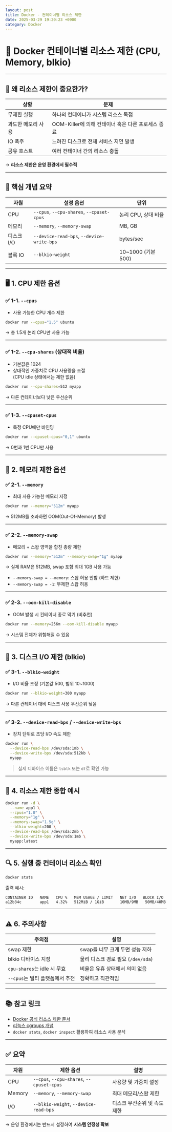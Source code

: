 ```yaml
---
layout: post
title: Docker - 컨테이너별 리소스 제한
date: 2025-03-29 19:20:23 +0900
category: Docker
---
```

# 🧩 Docker 컨테이너별 리소스 제한 (CPU, Memory, blkio)

---

## 📌 왜 리소스 제한이 중요한가?

| 상황 | 문제 |
|------|------|
| 무제한 실행 | 하나의 컨테이너가 시스템 리소스 독점 |
| 과도한 메모리 사용 | OOM-Killer에 의해 컨테이너 혹은 다른 프로세스 종료 |
| IO 폭주 | 느려진 디스크로 전체 서비스 지연 발생 |
| 공유 호스트 | 여러 컨테이너 간의 리소스 충돌 |

→ **리소스 제한은 운영 환경에서 필수적**

---

## 🧠 핵심 개념 요약

| 자원 | 설정 옵션 | 단위 |
|------|------------|-------|
| CPU | `--cpus`, `--cpu-shares`, `--cpuset-cpus` | 논리 CPU, 상대 비율 |
| 메모리 | `--memory`, `--memory-swap` | MB, GB |
| 디스크 I/O | `--device-read-bps`, `--device-write-bps` | bytes/sec |
| 블록 IO | `--blkio-weight` | 10~1000 (기본 500) |

---

## 🖥️ 1. CPU 제한 옵션

### ✅ 1-1. `--cpus`

- 사용 가능한 CPU 개수 제한

```bash
docker run --cpus="1.5" ubuntu
```

→ 총 1.5개 논리 CPU만 사용 가능

---

### ✅ 1-2. `--cpu-shares` (상대적 비율)

- 기본값은 1024
- 상대적인 가중치로 CPU 사용량을 조절  
  (CPU idle 상태에서는 제한 없음)

```bash
docker run --cpu-shares=512 myapp
```

→ 다른 컨테이너보다 낮은 우선순위

---

### ✅ 1-3. `--cpuset-cpus`

- 특정 CPU에만 바인딩

```bash
docker run --cpuset-cpus="0,1" ubuntu
```

→ 0번과 1번 CPU만 사용

---

## 💾 2. 메모리 제한 옵션

### ✅ 2-1. `--memory`

- 최대 사용 가능한 메모리 지정

```bash
docker run --memory="512m" myapp
```

→ 512MB를 초과하면 OOM(Out-Of-Memory) 발생

---

### ✅ 2-2. `--memory-swap`

- 메모리 + 스왑 영역을 합친 총량 제한

```bash
docker run --memory="512m" --memory-swap="1g" myapp
```

→ 실제 RAM은 512MB, swap 포함 최대 1GB 사용 가능

- `--memory-swap = --memory`: 스왑 허용 안함 (하드 제한)
- `--memory-swap = -1`: 무제한 스왑 허용

---

### ✅ 2-3. `--oom-kill-disable`

- OOM 발생 시 컨테이너 종료 막기 (비추천)

```bash
docker run --memory=256m --oom-kill-disable myapp
```

→ 시스템 전체가 위험해질 수 있음

---

## 🧮 3. 디스크 I/O 제한 (blkio)

### ✅ 3-1. `--blkio-weight`

- I/O 비율 조정 (기본값 500, 범위 10~1000)

```bash
docker run --blkio-weight=300 myapp
```

→ 다른 컨테이너 대비 디스크 사용 우선순위 낮음

---

### ✅ 3-2. `--device-read-bps` / `--device-write-bps`

- 장치 단위로 초당 I/O 속도 제한

```bash
docker run \
  --device-read-bps /dev/sda:1mb \
  --device-write-bps /dev/sda:512kb \
  myapp
```

> 실제 디바이스 이름은 `lsblk` 또는 `df`로 확인 가능

---

## 🧪 4. 리소스 제한 종합 예시

```bash
docker run -d \
  --name app1 \
  --cpus="1.0" \
  --memory="1g" \
  --memory-swap="1.5g" \
  --blkio-weight=200 \
  --device-read-bps /dev/sda:2mb \
  --device-write-bps /dev/sda:1mb \
  myapp:latest
```

---

## 🔍 5. 실행 중 컨테이너 리소스 확인

```bash
docker stats
```

출력 예시:

```
CONTAINER ID   NAME   CPU %   MEM USAGE / LIMIT   NET I/O   BLOCK I/O
a12b34c        app1   4.32%   512MiB / 1GiB       10MB/9MB   50MB/40MB
```

---

## ⚠️ 6. 주의사항

| 주의점 | 설명 |
|--------|------|
| swap 제한 | swap을 너무 크게 두면 성능 저하 |
| blkio 디바이스 지정 | 물리 디스크 경로 필요 (`/dev/sda`) |
| `cpu-shares`는 idle 시 무효 | 비율은 유휴 상태에서 의미 없음 |
| `--cpus`는 멀티 플랫폼에서 추천 | 정확하고 직관적임 |

---

## 📚 참고 링크

- [Docker 공식 리소스 제한 문서](https://docs.docker.com/config/containers/resource_constraints/)
- [리눅스 cgroups 개념](https://man7.org/linux/man-pages/man7/cgroups.7.html)
- `docker stats`, `docker inspect` 활용하여 리소스 사용 분석

---

## ✅ 요약

| 자원 | 제한 옵션 | 설명 |
|------|------------|------|
| CPU | `--cpus`, `--cpu-shares`, `--cpuset-cpus` | 사용량 및 가중치 설정 |
| Memory | `--memory`, `--memory-swap` | 최대 메모리/스왑 제한 |
| I/O | `--blkio-weight`, `--device-read-bps` | 디스크 우선순위 및 속도 제한 |

→ 운영 환경에서는 반드시 설정하여 **시스템 안정성 확보**
